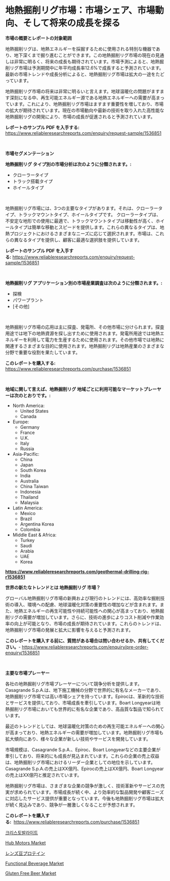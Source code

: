 <p><h1>地熱掘削リグ市場：市場シェア、市場動向、そして将来の成長を探る</h1></p><p><strong>市場の概要とレポートの対象範囲</strong></p>
<p><p>地熱掘削リグは、地熱エネルギーを採掘するために使用される特別な機器であり、地下深くまで掘り進むことができます。この地熱掘削リグ市場の現在の見通しは非常に明るく、将来の成長も期待されています。市場予測によると、地熱掘削リグ市場は予測期間中に年平均成長率12.6%で成長すると予測されています。最新の市場トレンドや成長分析によると、地熱掘削リグ市場は拡大の一途をたどっています。</p><p>地熱掘削リグ市場の将来は非常に明るいと言えます。地球温暖化の問題がますます深刻になる中、再生可能エネルギー源である地熱エネルギーへの需要が高まっています。これにより、地熱掘削リグ市場はますます重要性を増しており、市場の拡大が期待されています。現在の市場動向や最新の技術を取り入れた高性能な地熱掘削リグの開発により、市場の成長が促進されると予測されています。</p></p>
<p><strong>レポートのサンプル PDF を入手する:</strong> <a href="https://www.reliableresearchreports.com/enquiry/request-sample/1536851">https://www.reliableresearchreports.com/enquiry/request-sample/1536851</a></p>
<p>&nbsp;</p>
<p><strong>市場セグメンテーション</strong></p>
<p><strong>地熱掘削リグ タイプ別の市場分析は次のように分類されます。:</strong></p>
<p><ul><li>クローラータイプ</li><li>トラック搭載タイプ</li><li>ホイールタイプ</li></ul></p>
<p>&nbsp;</p>
<p><p>地熱掘削リグ市場には、3つの主要なタイプがあります。それは、クローラータイプ、トラックマウントタイプ、ホイールタイプです。 クローラータイプは、不安定な地形での使用に最適で、トラックマウントタイプは移動性が高く、ホイールタイプは簡単な移動とスピードを提供します。これらの異なるタイプは、地熱プロジェクトにおけるさまざまなニーズに応じて選択されます。市場は、これらの異なるタイプを提供し、顧客に最適な選択肢を提供しています。</p></p>
<p><strong>レポートのサンプル PDF を入手する:</strong>&nbsp;<a href="https://www.reliableresearchreports.com/enquiry/request-sample/1536851">https://www.reliableresearchreports.com/enquiry/request-sample/1536851</a></p>
<p>&nbsp;</p>
<p><strong> 地熱掘削リグ アプリケーション別の市場産業調査は次のように分類されます。:</strong></p>
<p><ul><li>探検</li><li>パワープラント</li><li>[その他]</li></ul></p>
<p>&nbsp;</p>
<p><p>地熱掘削リグ市場の応用は主に探査、発電所、その他市場に分けられます。探査用途では地下の地熱資源を探し出すために使用されます。発電所用途では地熱エネルギーを利用して電力を生産するために使用されます。その他市場では地熱に関連するさまざまな目的に使用されます。地熱掘削リグは地熱産業のさまざまな分野で重要な役割を果たしています。</p></p>
<p><strong>このレポートを購入する:</strong>&nbsp; <a href="https://www.reliableresearchreports.com/purchase/1536851">https://www.reliableresearchreports.com/purchase/1536851</a></p>
<p>&nbsp;</p>
<p><strong>地域に関して言えば、地熱掘削リグ 地域ごとに利用可能なマーケットプレーヤーは次のとおりです。:</strong></p>
<p><ul>
    <li>
        North America:
        <ul>
            <li>United States</li>
            <li>Canada</li>
        </ul>
    </li>
    <li>
        Europe:
        <ul>
            <li>Germany</li>
            <li>France</li>
            <li>U.K.</li>
            <li>Italy</li>
            <li>Russia</li>
        </ul>
    </li>
    <li>
        Asia-Pacific:
        <ul>
            <li>China</li>
            <li>Japan</li>
            <li>South Korea</li>
            <li>India</li>
            <li>Australia</li>
            <li>China Taiwan</li>
            <li>Indonesia</li>
            <li>Thailand</li>
            <li>Malaysia</li>
        </ul>
    </li>
    <li>
        Latin America:
        <ul>
            <li>Mexico</li>
            <li>Brazil</li>
            <li>Argentina Korea</li>
            <li>Colombia</li>
        </ul>
    </li>
    <li>
        Middle East & Africa:
        <ul>
            <li>Turkey</li>
            <li>Saudi</li>
            <li>Arabia</li>
            <li>UAE</li>
            <li>Korea</li>
        </ul>
    </li>
    </ul></p>
<p><strong><a href="https://www.reliableresearchreports.com/geothermal-drilling-rig-r1536851">https://www.reliableresearchreports.com/geothermal-drilling-rig-r1536851</a></strong>&nbsp;</p>
<p><strong>世界の新たなトレンドとは 地熱掘削リグ 市場？</strong></p>
<p><p>グローバル地熱掘削リグ市場の新興および現行のトレンドには、高効率な掘削技術の導入、環境への配慮、地球温暖化対策の重要性の増加などが含まれます。また、地熱エネルギーの再生可能性や持続可能性への関心が高まっており、地熱掘削リグの需要が増加しています。さらに、技術の進歩によりコスト削減や作業効率の向上が可能となり、市場の成長が期待されています。これらのトレンドは、地熱掘削リグ市場の発展と拡大に影響を与えると予測されます。</p></p>
<p><strong>このレポートを購入する前に、質問がある場合は問い合わせるか、共有してください。</strong>- <a href="https://www.reliableresearchreports.com/enquiry/pre-order-enquiry/1536851">https://www.reliableresearchreports.com/enquiry/pre-order-enquiry/1536851</a></p>
<p>&nbsp;</p>
<p><strong>主要な市場プレーヤー</strong></p>
<p><p>各社の地熱掘削リグ市場プレーヤーについて競争分析を提供します。Casagrande S.p.A.は、地下施工機械の分野で世界的に有名なメーカーであり、地熱掘削リグ市場では高い市場シェアを持っています。Epirocは、革新的な技術とサービスを提供しており、市場成長を牽引しています。Boart Longyearは地熱掘削リグ市場においても世界的に有名な企業であり、高品質な製品で知られています。</p><p>最近のトレンドとしては、地球温暖化対策のための再生可能エネルギーへの関心が高まっており、地熱エネルギーの需要が増加しています。地熱掘削リグ市場も拡大傾向にあり、様々な企業が新しい技術やサービスを開発しています。</p><p>市場規模は、Casagrande S.p.A.、Epiroc、Boart Longyearなどの主要企業が牽引しており、将来的にも成長が見込まれています。これらの企業の売上収益は、地熱掘削リグ市場におけるリーダー企業としての地位を示しています。Casagrande S.p.A.の売上はXX億円、Epirocの売上はXX億円、Boart Longyearの売上はXX億円と推定されています。</p><p>地熱掘削リグ市場は、さまざまな企業の競争が激しく、技術革新やサービスの充実が求められています。市場成長が続く中、より効率的な製品開発や顧客ニーズに対応したサービス提供が重要となっています。今後も地熱掘削リグ市場は拡大が続く見込みであり、競争が一層激しくなることが予想されます。</p></p>
<p><strong>このレポートを購入する:</strong>&nbsp;&nbsp;<a href="https://www.reliableresearchreports.com/purchase/1536851">https://www.reliableresearchreports.com/purchase/1536851</a></p>
<p><p><a href="https://github.com/darrellockm3ytan895656/Market-Research-Report-List-1/blob/main/184867817034.md">크리스토발라이트</a></p><p><a href="https://issuu.com/reportprime-2/docs/hub-motors-market-size-2030.pptx">Hub Motors Market</a></p><p><a href="https://github.com/ReyesKohler20231/Market-Research-Report-List-1/blob/main/459713918484.md">レンズ豆プロテイン</a></p><p><a href="https://github.com/lylyparadise/Market-Research-Report-List-2/blob/main/functional-beverage-market.md">Functional Beverage Market</a></p><p><a href="https://github.com/johnbach50/Market-Research-Report-List-2/blob/main/gluten-free-beer-market.md">Gluten Free Beer Market</a></p></p>